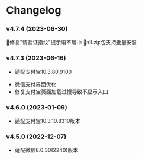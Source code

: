 # Changelog

### v4.7.4 (2023-06-30)

🐛修复"请验证指纹"提示语不居中
🚩all.zip包支持批量安装

### v4.7.3 (2023-06-16)

+ 适配支付宝10.3.80.9100
* 微信支付界面优化
* 修复支付宝页面加载过慢导致不显示入口

### v4.6.0 (2023-01-09)

+ 适配支付宝10.3.10.8310版本

### v4.5.0 (2022-12-07)

+ 适配微信8.0.30(2240)版本